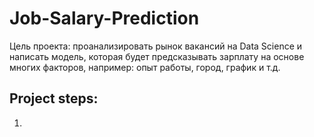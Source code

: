 # Job-Salary-Prediction
Цель проекта: проанализировать рынок вакансий на Data Science и написать модель, которая будет предсказывать зарплату на основе многих факторов, например: опыт работы, город, график и т.д.

## Project steps:
1. 

